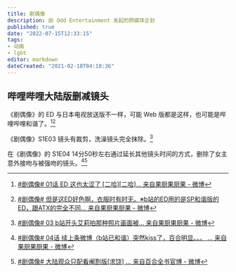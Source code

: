 ```yaml
---
title: 剧偶像
description: 由 Odd Entertainment 发起的跨媒体企划
published: true
date: "2022-07-15T12:33:15"
tags:
- 动画
- lgbt
editor: markdown
dateCreated: "2021-02-18T04:18:36"
---
```


## 哔哩哔哩大陆版删减镜头

《剧偶像》的 ED 与日本电视放送版不一样，可能 Web 版都是这样，也可能是哔哩哔哩和谐了。[^S1_ED][^S1_ED2]

[^S1_ED]: [\#剧偶像# 01话 ED 这也太涩了 [二哈][二哈]... 来自果厨果厨果 - 微博](https://archive.is/vB4Mc "https://weibo.com/1679854890/JBO5OFxyS")

[^S1_ED2]: [\#剧偶像# 但是这ED好色啊，衣服时有时无。※b站的ED用的是SP和谐版的ED，跟ATX的完全不同... 来自果厨果厨果 - 微博](https://archive.is/kSJAU "https://weibo.com/1679854890/JBO3LxvtD")

《剧偶像》S1E03 镜头有裁剪，洗澡镜头完全抹除。[^S1E03]

[^S1E03]: [\#剧偶像# 03 b站开头艾莉拍那种照片画面被... 来自果厨果厨果 - 微博](https://archive.is/XkJcW "https://weibo.com/1679854890/JDW6WE1B6")

在《剧偶像》的 S1E04 14分50秒左右通过延长其他镜头时间的方式，删除了女主意外接吻与被强吻的镜头。[^S1E04_15m][^S1E04_t_15m]

[^S1E04_15m]: [\#剧偶像# 04话 续上条微博（b站已和谐）突然kiss了，百合明显。。。 ... 来自果厨果厨果 - 微博](https://archive.is/uzpLv "https://weibo.com/1679854890/JF03vfy3W")

[^S1E04_t_15m]: [\#剧偶像# 大陆观众只配看阉割版[求饶] ... 来自百合全书官博 - 微博](https://archive.is/5YKmQ "https://weibo.com/6123122439/JF660mDWp")
